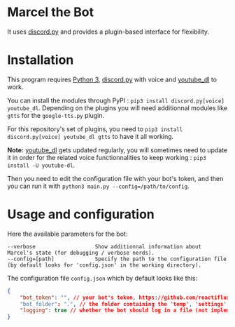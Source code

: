 # Marcel the Bot
It uses [discord.py](https://github.com/Rapptz/discord.py/) and provides a plugin-based interface for flexibility.

# Installation
This program requires [Python 3](https://docs.python.org/3/using/index.html), [discord.py](https://github.com/Rapptz/discord.py/) with voice and [youtube_dl](https://github.com/ytdl-org/youtube-dl/) to work.

You can install the modules through PyPI : `pip3 install discord.py[voice] youtube_dl`. Depending on the plugins you will need additionnal modules like `gtts` for the `google-tts.py` plugin.

For this repository's set of plugins, you need to `pip3 install discord.py[voice] youtube_dl gtts` to have it all working.

**Note:** [youtube_dl](https://github.com/ytdl-org/youtube-dl/) gets updated regularly, you will sometimes need to update it in order for the related voice functionnalities to keep working : `pip3 install -U youtube-dl`.

Then you need to edit the configuration file with your bot's token, and then you can run it with `python3 main.py --config=/path/to/config`.

# Usage and configuration

Here the available parameters for the bot:
```
--verbose                   Show additionnal information about Marcel's state (for debugging / verbose nerds).
--config=[path]             Specify the path to the configuration file (by default looks for 'config.json' in the working directory).
```

The configuration file `config.json` which by default looks like this:
```json
{
    "bot_token": "", // your bot's token, https://github.com/reactiflux/discord-irc/wiki/Creating-a-discord-bot-&-getting-a-token
    "bot_folder": ".", // the folder containing the 'temp', 'settings', 'plugins' and 'resources' folders.
    "logging": true // whether the bot should log in a file (not implemented yet, will come in the future)
}
```